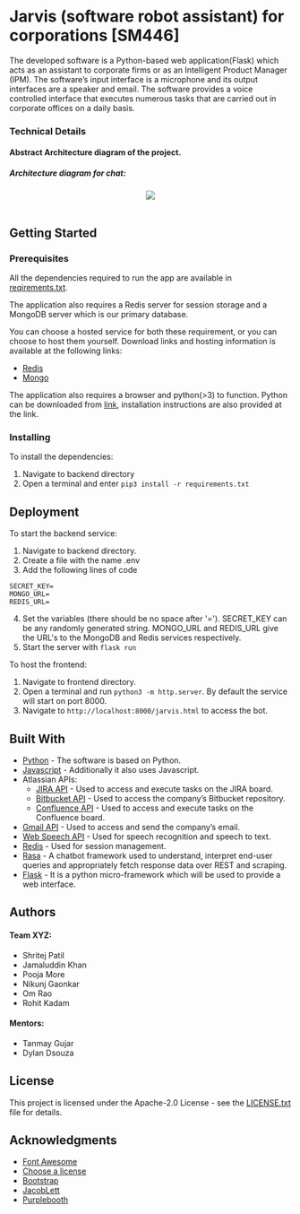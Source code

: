 # Jarvis (software robot assistant) for corporations [SM446]
The developed software is a Python-based web application(Flask) which acts as an assistant to corporate firms or as an Intelligent Product Manager (IPM). The software’s input interface is a microphone and its output interfaces are a speaker and email. The software provides a voice controlled interface that executes numerous tasks that are carried out in corporate offices on a daily basis. 

### Technical Details 
#### Abstract Architecture diagram of the project.
##### Architecture diagram for chat:
<div align="center">
  <img src="https://github.com/DeftNinja/SIH2020/blob/master/IMG-20200803-WA0007.jpg"><br><br>
</div>


## Getting Started


### Prerequisites
All the dependencies required to run the app are available in [reqirements.txt](https://github.com/JKhan01/SM446_TeamXYZ/blob/master/backend/requirements.txt).

The application also requires a Redis server for session storage and a MongoDB server which is our primary database.

You can choose a hosted service for both these requirement, or you can choose to host them yourself.
Download links and hosting information is available at the following links:
- [Redis](https://redis.io/)
- [Mongo](https://www.mongodb.com/)

The application also requires a browser and python(>3) to function.
Python can be downloaded from [link](https://www.python.org/), installation instructions are also provided at the link.

### Installing
To install the dependencies:
1. Navigate to backend directory
2. Open a terminal and enter `pip3 install -r requirements.txt`

## Deployment
To start the backend service:
1. Navigate to backend directory.
2. Create a file with the name .env
3. Add the following lines of code<br>
```
SECRET_KEY=
MONGO_URL=
REDIS_URL=
```
4. Set the variables (there should be no space after '='). SECRET_KEY can be any randomly generated string. MONGO_URL and REDIS_URL give the URL's to the MongoDB and Redis services respectively.
5. Start the server with `flask run`

To host the frontend:
1. Navigate to frontend directory.
2. Open a terminal and run `python3 -m http.server`. By default the service will start on port 8000.
3. Navigate to `http://localhost:8000/jarvis.html` to access the bot.

## Built With
- [Python](https://www.python.org/) -  The software is based on Python.
- [Javascript](https://developer.mozilla.org/en-US/docs/Web/JavaScript) - Additionally it also uses Javascript.
- Atlassian APIs:
  - [JIRA API](https://developer.atlassian.com/server/jira/platform/rest-apis/) -  Used to access and execute tasks on the JIRA board.
  - [Bitbucket API](https://developer.atlassian.com/bitbucket/api/2/reference/) - Used to access the company’s Bitbucket repository.
  - [Confluence API](https://docs.atlassian.com/atlassian-confluence/REST/6.6.0/) - Used to access and execute tasks on the Confluence board.
- [Gmail API](https://developers.google.com/gmail/api) - Used to access and send the company’s email.
- [Web Speech API](https://wicg.github.io/speech-api/) - Used for speech recognition and speech to text.
- [Redis](https://redis.io/documentation) - Used for session management. 
- [Rasa](https://rasa.com/docs/) - A chatbot framework used to understand, interpret end-user queries and appropriately fetch response data over REST and scraping.
- [Flask](https://flask.palletsprojects.com/en/1.1.x/) -  It is a python micro-framework which will be used to provide a web interface. 


## Authors
#### Team XYZ:
* Shritej Patil
* Jamaluddin Khan
* Pooja More
* Nikunj Gaonkar
* Om Rao
* Rohit Kadam
#### Mentors:
* Tanmay Gujar
* Dylan Dsouza

## License
This project is licensed under the Apache-2.0 License - see the [LICENSE.txt](https://github.com/JKhan01/SM446_TeamXYZ/blob/master/LICENSE.txt) file for details.

## Acknowledgments
* [Font Awesome](https://cdnjs.com/libraries/font-awesome)
* [Choose a license](https://choosealicense.com/community/) 
* [Bootstrap](https://getbootstrap.com/docs/3.3/getting-started/)
* [JacobLett](https://codepen.io/JacobLett/pen/QrpJEp)
* [Purplebooth](https://gist.github.com/PurpleBooth/109311bb0361f32d87a2)

